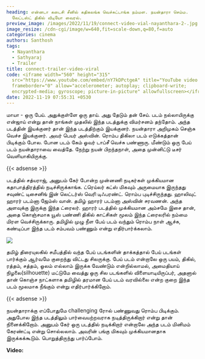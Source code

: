 ```yaml
---
heading: என்னடா கடைசி சீனில் கதிகலங்க வெச்சுட்டாங்க நம்மள. நயன்தாரா செம்ம.
  லேட்டஸ்ட் திகில் வீடியோ வைரல்.
preview_image: /images/2022/11/19/connect-video-vial-nayanthara-2-.jpg
image_resize: /cdn-cgi/image/w=640,fit=scale-down,q=80,f=auto
categories: cinema
authors: Santhosh
tags:
  - Nayanthara
  - Sathyaraj
  - Trailer
title: connect-trailer-video-viral
code: <iframe width="560" height="315"
  src="https://www.youtube.com/embed/nY7kDPctgeA" title="YouTube video player"
  frameborder="0" allow="accelerometer; autoplay; clipboard-write;
  encrypted-media; gyroscope; picture-in-picture" allowfullscreen></iframe>
date: 2022-11-19 07:55:31 +0530
---
```

மாயா - ஒரு பேய். அதுக்குள்ளே ஒரு தாய். அது தேடும் தன் சேய். படம் நல்லாயிருக்கு என்ஜாய் என்று தான் நாங்கள் முதலில் இந்த படத்துக்கு விமர்சனம் தந்தோம். அந்த படத்தின் இயக்குனர் தான் இந்த படத்திற்கும் இயக்குனர். நயன்தாரா அறிமுகம் செஞ்சு வெச்ச இயக்குனர். அவர் பெயர் அஸ்வின். ரொம்ப திகிலா படம் எடுக்கத்தான் பிடிக்கும் போல. போன படம் கேம் ஓவர் டாப்சீ வெச்சு பண்ணாரு. மீண்டும் ஒரு பேய் படம் நயன்தாராவை வைத்தே. நேற்று நயன் பிறந்தநாள், அதை முன்னிட்டு டீசர் வெளியாகியிருக்கு. 

{{< adsense >}}

படத்தில் சத்யராஜ், அனுபம் கேர் போன்ற முன்னணி நடிகர்கள் முக்கியமான கதாபாத்திரத்தில் நடிச்சிருக்காங்க. ட்ரெய்லர் கட்ஸ் மிகவும் அருமையாக இருந்தது சவுண்ட் டிசைனிங் இன் லெட்டர்ஸ் வெரி டிஃபரண்ட். ரொம்ப புடிச்சிருந்தது. ஹாலிவுட் ஹாரர் படம்னா ஜேம்ஸ் வான். தமிழ் ஹாரர் படம்னா அஸ்வின் சரவணன். அந்த அளவுக்கு இருக்கு இந்த ட்ரைலர். ஹாரர் படத்தில் முக்கியமான அம்சமே இசை தான், அதை கொஞ்சமாக யூஸ் பண்ணி திகில் காட்சிகள் மூலம் இந்த ட்ரைலரில் நம்மை மிரள வெச்சிருக்காரு. தமிழில் முழு நீள பேய் படம் வந்தும் ரொம்ப நாள் ஆச்சு, கண்டிப்பா இந்த படம் சம்பவம் பண்ணும் என்று எதிர்பார்க்கலாம். 

![](/images/2022/11/19/connect-video-vial-nayanthara-1-.jpg)

தமிழ் திரையுலகில் சமீபத்தில் வந்த பேய் படங்களின் தாக்கத்தால் பேய் படங்கள் பார்க்கும் ஆர்வமே குறைந்து விட்டது சிலருக்கு. பேய் படம் என்றாலே ஒரு பயம், திகில், ரத்தம், சத்தம், ஓலம் எல்லாம் இருக்க வேண்டும் என்றில்லாமல், அமைதியாய் நிழலை(silhouette) மட்டுமே வைத்து ஒரு சில படங்களில் விளையாடியிருப்பர், அதனால் தான் கொஞ்ச நாட்களாக தமிழில் தரமான பேய் படம் வரவில்லை என்ற குறை இந்த படம் மூலமாக நீங்கும் என்று எதிர்பார்க்கிறோம்.

{{< adsense >}}

நயன்தாராக்கு எப்போதுமே challenging ரோல் பண்ணுவது ரொம்ப பிடிக்கும். அதுபோல இந்த படத்திலும் பார்வையற்றவராக நடித்திருக்கிறார் என்று தான் நினைக்கிறோம். அனுபம் கேர் ஒரு படத்தில் நடிக்கிறார் என்றாலே அந்த படம் மினிமம் கேரண்ட்டி என்று சொல்லலாம். அவரின் பங்கு மிகவும் முக்கியமானதாக இருக்கக்கூடும். பொறுத்திருந்து பார்ப்போம்.

**V﻿ideo:**